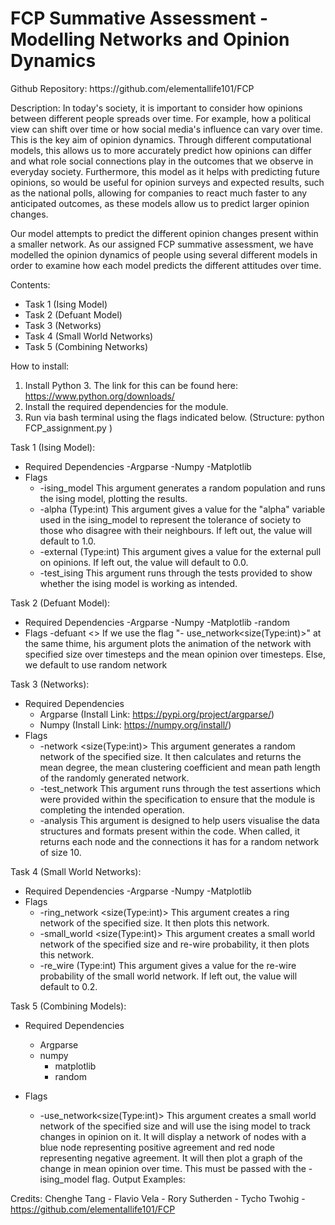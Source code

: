 <h1> FCP Summative Assessment - Modelling Networks and Opinion Dynamics </h1>
Github Repository: https://github.com/elementallife101/FCP
<br>

Description:
In today's society, it is important to consider how opinions between different people spreads over time. For example, how a political view can shift over time or how social media's influence can vary over time. This is the key aim of opinion dynamics. Through different computational models, this allows us to more accurately predict how opinions can differ and what role social connections play in the outcomes that we observe in everyday society. Furthermore, this model as it helps with predicting future opinions, so would be useful for opinion surveys and expected results, such as the national polls, allowing for companies to react much faster to any anticipated outcomes, as these models allow us to predict larger opinion changes.

Our model attempts to predict the different opinion changes present within a smaller network. As our assigned FCP summative assessment, we have modelled the opinion dynamics of people using several different models in order to examine how each model predicts the different attitudes over time. 

Contents:
- Task 1 (Ising Model)
- Task 2 (Defuant Model)
- Task 3 (Networks)
- Task 4 (Small World Networks)
- Task 5 (Combining Networks)

How to install:

1) Install Python 3. The link for this can be found here: https://www.python.org/downloads/
2) Install the required dependencies for the module.
3) Run via bash terminal using the flags indicated below. (Structure: python FCP_assignment.py <flag> <argument>)

Task 1 (Ising Model):
- Required Dependencies
	-Argparse
	-Numpy
	-Matplotlib
- Flags
	- -ising_model
		This argument generates a random population and runs the ising model, plotting the results.
	- -alpha (Type:int)
		This argument gives a value for the "alpha" variable used in the ising_model to represent the tolerance of society to those who disagree with their neighbours. If left out, the value will default to 1.0.
	- -external (Type:int)
		This argument gives a value for the external pull on opinions. If left out, the value will default to 0.0.
	- -test_ising
		This argument runs through the tests provided to show whether the ising model is working as intended.

Task 2 (Defuant Model):
- Required Dependencies
	-Argparse
	-Numpy
	-Matplotlib
  	-random
- Flags
        -defuant <>
   		If we use the flag "- use_network<size(Type:int)>" at the same thime, his argument plots the animation of the network with specified size over timesteps and the mean opinion over timesteps.
  		Else, we default to use random network

Task 3 (Networks):
- Required Dependencies
	- Argparse (Install Link: https://pypi.org/project/argparse/)
	- Numpy (Install Link: https://numpy.org/install/)
- Flags
	- -network <size(Type:int)>
		This argument generates a random network of the specified size. It then calculates and returns the mean degree, the mean clustering coefficient and mean path length of the 		randomly generated network.
	- -test_network 
		This argument runs through the test assertions which were provided within the specification to ensure that the module is completing the intended operation.
	- -analysis
		This argument is designed to help users visualise the data structures and formats present within the code. When called, it returns each node and the connections it has for 		a random network of size 10.

Task 4 (Small World Networks):
- Required Dependencies
	-Argparse
	-Numpy
	-Matplotlib
- Flags
	- -ring_network <size(Type:int)>
		This argument creates a ring network of the specified size. It then plots this network.
	- -small_world <size(Type:int)>
		This argument creates a small world network of the specified size and re-wire probability, it then plots this network.
	- -re_wire (Type:int)
		This argument gives a value for the re-wire probability of the small world network. If left out, the value will default to 0.2.

Task 5 (Combining Models):
- Required Dependencies
	- Argparse
 	- numpy
        - matplotlib
        - random
 	  	 
- Flags
 	- -use_network<size(Type:int)>
		This argument creates a small world network of the specified size and will use the ising model to track changes in opinion on it. It will display a network of nodes with a blue node representing positive agreement and red node representing negative agreement. It will then plot a graph of the change in mean opinion over time. This must be passed with the -ising_model flag.
Output Examples:


Credits:
Chenghe Tang - 
Flavio Vela - 
Rory Sutherden - 
Tycho Twohig - https://github.com/elementallife101/FCP
